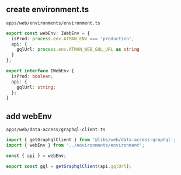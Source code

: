 ## create environment.ts

`apps/web/environments/environment.ts`

```ts
export const webEnv: IWebEnv = {
  isProd: process.env.ATMAN_ENV === 'production',
  api: {
    gqlUrl: process.env.ATMAN_WEB_GQL_URL as string
  }
};

export interface IWebEnv {
  isProd: boolean;
  api: {
    gqlUrl: string;
  };
}
```

## add webEnv

`apps/web/data-access/graphql-client.ts`

```ts
import { getGraphqlClient } from '@libs/web/data-access-graphql';
import { webEnv } from '../environments/environment';

const { api } = webEnv;

export const gql = getGraphqlClient(api.gqlUrl);
```
